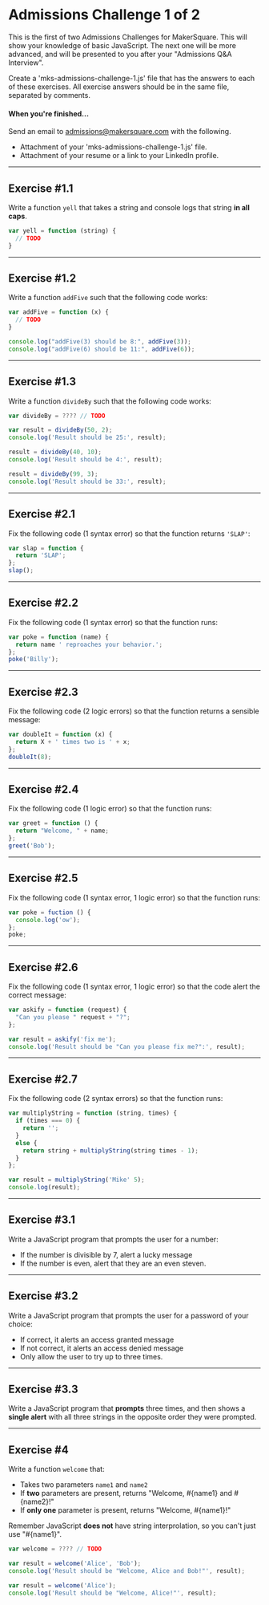 # Admissions Challenge 1 of 2

This is the first of two Admissions Challenges for MakerSquare. This will show your knowledge of basic JavaScript. The next one will be more advanced, and will be presented to you after your "Admissions Q&A Interview".

Create a 'mks-admissions-challenge-1.js' file that has the answers to each of these exercises. All exercise answers should be in the same file, separated by comments. 

#### When you're finished...
Send an email to admissions@makersquare.com with the following.

- Attachment of your 'mks-admissions-challenge-1.js' file.
- Attachment of your resume or a link to your LinkedIn profile.

----
## Exercise #1.1

Write a function `yell` that takes a string and console logs that string **in all caps**.

```javascript
var yell = function (string) {
  // TODO
}
```

----
## Exercise #1.2

Write a function `addFive` such that the following code works:

```javascript
var addFive = function (x) {
  // TODO
}

console.log("addFive(3) should be 8:", addFive(3));
console.log("addFive(6) should be 11:", addFive(6));
```

----
## Exercise #1.3

Write a function `divideBy` such that the following code works:

```javascript
var divideBy = ???? // TODO

var result = divideBy(50, 2);
console.log('Result should be 25:', result);

result = divideBy(40, 10);
console.log('Result should be 4:', result);

result = divideBy(99, 3);
console.log('Result should be 33:', result);
```

----
## Exercise #2.1

Fix the following code (1 syntax error) so that the function returns `'SLAP'`:

```javascript
var slap = function {
  return 'SLAP';
};
slap();
```

----
## Exercise #2.2

Fix the following code (1 syntax error) so that the function runs:

```javascript
var poke = function (name) {
  return name ' reproaches your behavior.';
};
poke('Billy');
```


----
## Exercise #2.3

Fix the following code (2 logic errors) so that the function returns a sensible message:

```javascript
var doubleIt = function (x) {
  return X + ' times two is ' + x;
};
doubleIt(8);
```

----
## Exercise #2.4

Fix the following code (1 logic error) so that the function runs:

```javascript
var greet = function () {
  return "Welcome, " + name;
};
greet('Bob');
```

----
## Exercise #2.5

Fix the following code (1 syntax error, 1 logic error) so that the function runs:

```javascript
var poke = fuction () {
  console.log('ow');
};
poke;
```

----
## Exercise #2.6

Fix the following code (1 syntax error, 1 logic error) so that the code alert the correct message:

```javascript
var askify = function (request) {
  "Can you please " request + "?";
};

var result = askify('fix me');
console.log('Result should be "Can you please fix me?":', result);
```

----
## Exercise #2.7

Fix the following code (2 syntax errors) so that the function runs:

```javascript
var multiplyString = function (string, times) {
  if (times === 0) {
    return '';
  }
  else {
    return string + multiplyString(string times - 1);
  }
};

var result = multiplyString('Mike' 5);
console.log(result);
```

----
## Exercise #3.1

Write a JavaScript program that prompts the user for a number:

* If the number is divisible by 7, alert a lucky message
* If the number is even, alert that they are an even steven.

----
## Exercise #3.2

Write a JavaScript program that prompts the user for a password of your choice:

* If correct, it alerts an access granted message
* If not correct, it alerts an access denied message
* Only allow the user to try up to three times.

----
## Exercise #3.3

Write a JavaScript program that **prompts** three times, and then shows a **single alert** with all three strings in the opposite order they were prompted.

----
## Exercise #4

Write a function `welcome` that:

  * Takes two parameters `name1` and `name2`
  * If **two** parameters are present, returns "Welcome, #{name1} and #{name2}!"
  * If **only one** parameter is present, returns "Welcome, #{name1}!"

Remember JavaScript **does not** have string interprolation, so you can't just use "#{name1}".

```javascript
var welcome = ???? // TODO

var result = welcome('Alice', 'Bob');
console.log('Result should be "Welcome, Alice and Bob!"', result);

var result = welcome('Alice');
console.log('Result should be "Welcome, Alice!"', result);
```
